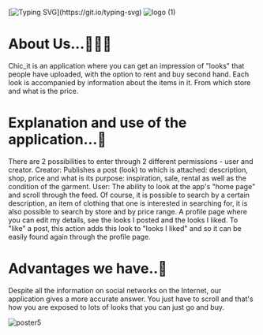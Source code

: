 [![Typing SVG](https://readme-typing-svg.herokuapp.com/?lines=👋+Welcome+to+chic_it_app!)](https://git.io/typing-svg)                            
![logo (1)](https://user-images.githubusercontent.com/93703549/211910526-5bb40156-72f2-46cf-8f81-8db1f87938dd.png)

# About Us...💁🏼‍♀️
Chic_it is an application where you can get an impression of "looks" that people have uploaded, with the option to rent and buy second hand.
Each look is accompanied by information about the items in it. From which store and what is the price.

# Explanation and use of the application...📝

There are 2 possibilities to enter through 2 different permissions - user and creator.
Creator: Publishes a post (look) to which is attached: description, shop, price and what is its purpose: inspiration, sale, rental as well as the condition of the garment.
User: The ability to look at the app's "home page" and scroll through the feed. Of course, it is possible to search by a certain description, an item of clothing that one is interested in searching for, it is also possible to search by store and by price range.
A profile page where you can edit my details, see the looks I posted and the looks I liked.
To "like" a post, this action adds this look to "looks I liked" and so it can be easily found again through the profile page.

# Advantages we have..🙌
Despite all the information on social networks on the Internet, our application gives a more accurate answer.
You just have to scroll and that's how you are exposed to lots of looks that you can just go and buy.

![poster5](https://github.com/stavzilber21/chic_it_app/assets/93096648/b71d674e-05b3-4c92-9ab9-da90e0ced0a0)

